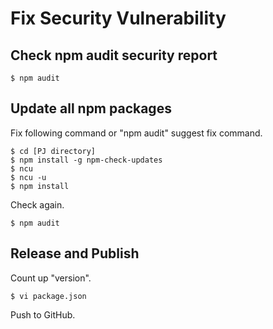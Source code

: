# Fix Security Vulnerability
## Check npm audit security report
```
$ npm audit
```

## Update all npm packages
Fix following command or "npm audit" suggest fix command.
```
$ cd [PJ directory]
$ npm install -g npm-check-updates
$ ncu
$ ncu -u
$ npm install
```

Check again.
```
$ npm audit
```

## Release and Publish
Count up "version".
```
$ vi package.json
```

Push to GitHub.
